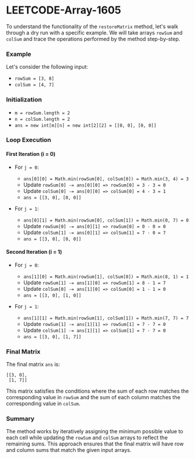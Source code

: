 # LEETCODE-Array-1605
To understand the functionality of the `restoreMatrix` method, let's walk through a dry run with a specific example. We will take arrays `rowSum` and `colSum` and trace the operations performed by the method step-by-step.

### Example

Let's consider the following input:
- `rowSum = [3, 8]`
- `colSum = [4, 7]`

### Initialization

- `m = rowSum.length = 2`
- `n = colSum.length = 2`
- `ans = new int[m][n] = new int[2][2] = [[0, 0], [0, 0]]`

### Loop Execution

#### First Iteration (i = 0)

- For `j = 0`:
  - `ans[0][0] = Math.min(rowSum[0], colSum[0]) = Math.min(3, 4) = 3`
  - Update `rowSum[0] -= ans[0][0] => rowSum[0] = 3 - 3 = 0`
  - Update `colSum[0] -= ans[0][0] => colSum[0] = 4 - 3 = 1`
  - `ans = [[3, 0], [0, 0]]`

- For `j = 1`:
  - `ans[0][1] = Math.min(rowSum[0], colSum[1]) = Math.min(0, 7) = 0`
  - Update `rowSum[0] -= ans[0][1] => rowSum[0] = 0 - 0 = 0`
  - Update `colSum[1] -= ans[0][1] => colSum[1] = 7 - 0 = 7`
  - `ans = [[3, 0], [0, 0]]`

#### Second Iteration (i = 1)

- For `j = 0`:
  - `ans[1][0] = Math.min(rowSum[1], colSum[0]) = Math.min(8, 1) = 1`
  - Update `rowSum[1] -= ans[1][0] => rowSum[1] = 8 - 1 = 7`
  - Update `colSum[0] -= ans[1][0] => colSum[0] = 1 - 1 = 0`
  - `ans = [[3, 0], [1, 0]]`

- For `j = 1`:
  - `ans[1][1] = Math.min(rowSum[1], colSum[1]) = Math.min(7, 7) = 7`
  - Update `rowSum[1] -= ans[1][1] => rowSum[1] = 7 - 7 = 0`
  - Update `colSum[1] -= ans[1][1] => colSum[1] = 7 - 7 = 0`
  - `ans = [[3, 0], [1, 7]]`

### Final Matrix

The final matrix `ans` is:

```
[[3, 0],
 [1, 7]]
```

This matrix satisfies the conditions where the sum of each row matches the corresponding value in `rowSum` and the sum of each column matches the corresponding value in `colSum`.

### Summary

The method works by iteratively assigning the minimum possible value to each cell while updating the `rowSum` and `colSum` arrays to reflect the remaining sums. This approach ensures that the final matrix will have row and column sums that match the given input arrays.
